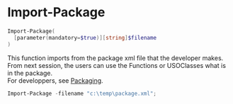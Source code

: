 # Import-Package
``` powershell
Import-Package(
  [parameter(mandatory=$true)][string]$filename
)
```
This function imports from the package xml file that the developer makes.  
From next session, the users can use the Functions or USOClasses what is in the package.  
For developpers, see [Packaging](../../design/misc/about-packaging.md).

``` powershell
Import-Package -filename "c:\temp\package.xml";
```
